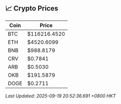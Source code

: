 ## 📈 Crypto Prices

| Coin | Price |
| ---- | ----- |
| BTC | $116216.4520 |
| ETH | $4520.6099 |
| BNB | $988.8179 |
| CRV | $0.7841 |
| ARB | $0.5030 |
| OKB | $191.5879 |
| DOGE | $0.2711 |

_Last Updated: 2025-09-19 20:52:36.691 +0800 HKT_